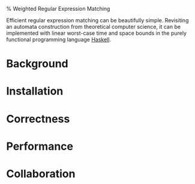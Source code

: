 
% Weighted Regular Expression Matching

Efficient regular expression matching can be beautifully
simple. Revisiting an automata construction from theoretical computer
science, it can be implemented with linear worst-case time and space
bounds in the purely functional programming language [Haskell].

[Haskell]: http://hackage.haskell.org/platform/

# Background

# Installation

# Correctness

# Performance

# Collaboration


